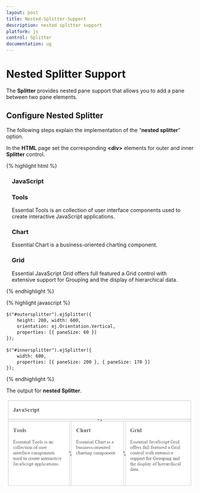 ```yaml
---
layout: post
title: Nested-Splitter-Support
description: nested splitter support
platform: js
control: Splitter
documentation: ug
---
```


# Nested Splitter Support

The **Splitter** provides nested pane support that allows you to add a pane between two pane elements.

## Configure Nested Splitter

The following steps explain the implementation of the “**nested splitter**” option.

In the **HTML** page set the corresponding **&lt;div&gt;** elements for outer and inner **Splitter** control. 

{% highlight html %}

<div id="outersplitter">
    <div>
        <div style="padding: 0px 15px;">
            <h3 class="h3"> JavaScript </h3>
        </div>
    </div>
    <div id="innersplitter">
        <div>
            <div style="padding: 0px 15px;">
                <h3 class="h3">Tools </h3>
                Essential Tools is an collection of user interface components used to create interactive
                            JavaScript applications.
            </div>
        </div>
        <div>
            <div style="padding: 0px 15px;">
                <h3 class="h3">Chart </h3>
                Essential Chart is a business-oriented charting component.
            </div>
        </div>
        <div>
            <div style="padding: 0px 15px;">
                <h3 class="h3">Grid </h3>
                Essential JavaScript Grid offers full featured a Grid control with extensive support for
                            Grouping and the display of hierarchical data.
            </div>
        </div>
    </div>
</div>

{% endhighlight %}

{% highlight javascript %}

    $("#outersplitter").ejSplitter({
        height: 280, width: 600,
        orientation: ej.Orientation.Vertical,
        properties: [{ paneSize: 60 }]
    });
    
    $("#innersplitter").ejSplitter({
        width: 600,
        properties: [{ paneSize: 200 }, { paneSize: 170 }]
    });

{% endhighlight %}

The output for **nested Splitter**.

![](/js/Splitter/Nested-Splitter-Support_images/Nested-Splitter-Support_img1.png) 

